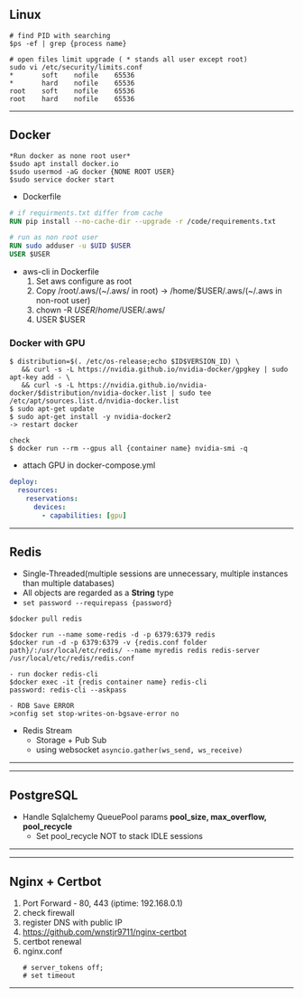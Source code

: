 ## Linux
```ShellSession
# find PID with searching
$ps -ef | grep {process name}

# open files limit upgrade ( * stands all user except root)
sudo vi /etc/security/limits.conf
*       soft    nofile    65536
*       hard    nofile    65536
root    soft    nofile    65536
root    hard    nofile    65536
```
---
## Docker
```ShellSession
*Run docker as none root user*
$sudo apt install docker.io
$sudo usermod -aG docker {NONE ROOT USER}
$sudo service docker start
```
- Dockerfile
```dockerfile
# if requirments.txt differ from cache
RUN pip install --no-cache-dir --upgrade -r /code/requirements.txt

# run as non root user
RUN sudo adduser -u $UID $USER
USER $USER
```
- aws-cli in Dockerfile
  1. Set aws configure as root
  2. Copy /root/.aws/(~/.aws/ in root) -> /home/$USER/.aws/(~/.aws in non-root user)
  3. chown -R $USER /home/$USER/.aws/
  4. USER $USER
### Docker with GPU
```ShellSession
$ distribution=$(. /etc/os-release;echo $ID$VERSION_ID) \
   && curl -s -L https://nvidia.github.io/nvidia-docker/gpgkey | sudo apt-key add - \
   && curl -s -L https://nvidia.github.io/nvidia-docker/$distribution/nvidia-docker.list | sudo tee /etc/apt/sources.list.d/nvidia-docker.list
$ sudo apt-get update
$ sudo apt-get install -y nvidia-docker2
-> restart docker

check
$ docker run --rm --gpus all {container name} nvidia-smi -q
```
- attach GPU in docker-compose.yml
```yaml
deploy:
  resources:
    reservations:
      devices:
        - capabilities: [gpu]
```
---
## Redis
- Single-Threaded(multiple sessions are unnecessary, multiple instances than multiple databases)
- All objects are regarded as a **String** type
- `set password --requirepass {password}`
```ShellSession
$docker pull redis

$docker run --name some-redis -d -p 6379:6379 redis
$docker run -d -p 6379:6379 -v {redis.conf folder path}/:/usr/local/etc/redis/ --name myredis redis redis-server /usr/local/etc/redis/redis.conf

- run docker redis-cli
$docker exec -it {redis container name} redis-cli
password: redis-cli --askpass

- RDB Save ERROR
>config set stop-writes-on-bgsave-error no
```
- Redis Stream
  - Storage + Pub Sub
  - using websocket `asyncio.gather(ws_send, ws_receive)`
---
---
## PostgreSQL
- Handle Sqlalchemy QueuePool params <b>pool_size, max_overflow, pool_recycle</b>  
  - Set pool_recycle NOT to stack IDLE sessions
---
---
## Nginx + Certbot
1. Port Forward - 80, 443 (iptime: 192.168.0.1)
2. check firewall
3. register DNS with public IP
4. https://github.com/wnstjr9711/nginx-certbot
5. certbot renewal
6. nginx.conf
   ```
   # server_tokens off;
   # set timeout
   ```
---

